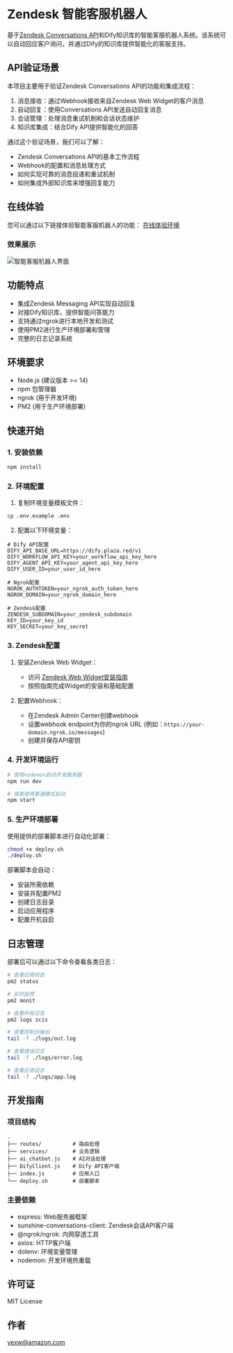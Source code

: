 # Zendesk 智能客服机器人

基于[Zendesk Conversations API](https://developer.zendesk.com/documentation/conversations/getting-started/api-quickstart/)和Dify知识库的智能客服机器人系统。该系统可以自动回应客户询问，并通过Dify的知识库提供智能化的客服支持。

## API验证场景

本项目主要用于验证Zendesk Conversations API的功能和集成流程：

1. 消息接收：通过Webhook接收来自Zendesk Web Widget的客户消息
2. 自动回复：使用Conversations API发送自动回复消息
3. 会话管理：处理消息重试机制和会话状态维护
4. 知识库集成：结合Dify API提供智能化的回答

通过这个验证场景，我们可以了解：
- Zendesk Conversations API的基本工作流程
- Webhook的配置和消息处理方式
- 如何实现可靠的消息投递和重试机制
- 如何集成外部知识库来增强回复能力

## 在线体验

您可以通过以下链接体验智能客服机器人的功能：
[在线体验环境](https://d24grmpnk1tnqa.cloudfront.net/zdify.html)

### 效果展示

![智能客服机器人界面](screenshot.png)

## 功能特点

- 集成Zendesk Messaging API实现自动回复
- 对接Dify知识库，提供智能问答能力
- 支持通过ngrok进行本地开发和测试
- 使用PM2进行生产环境部署和管理
- 完整的日志记录系统

## 环境要求

- Node.js (建议版本 >= 14)
- npm 包管理器
- ngrok (用于开发环境)
- PM2 (用于生产环境部署)

## 快速开始

### 1. 安装依赖

```bash
npm install
```

### 2. 环境配置

1. 复制环境变量模板文件：
```bash
cp .env.example .env
```

2. 配置以下环境变量：

```plaintext
# Dify API配置
DIFY_API_BASE_URL=https://dify.plaza.red/v1
DIFY_WORKFLOW_API_KEY=your_workflow_api_key_here
DIFY_AGENT_API_KEY=your_agent_api_key_here
DIFY_USER_ID=your_user_id_here

# Ngrok配置
NGROK_AUTHTOKEN=your_ngrok_auth_token_here
NGROK_DOMAIN=your_ngrok_domain_here

# Zendesk配置
ZENDESK_SUBDOMAIN=your_zendesk_subdomain
KEY_ID=your_key_id
KEY_SECRET=your_key_secret
```

### 3. Zendesk配置

1. 安装Zendesk Web Widget：
   - 访问 [Zendesk Web Widget安装指南](https://support.zendesk.com/hc/en-us/articles/4500748175258-Installing-the-Web-Widget-for-messaging)
   - 按照指南完成Widget的安装和基础配置

2. 配置Webhook：
   - 在Zendesk Admin Center创建webhook
   - 设置webhook endpoint为你的ngrok URL (例如：`https://your-domain.ngrok.io/messages`)
   - 创建并保存API密钥

### 4. 开发环境运行

```bash
# 使用nodemon启动开发服务器
npm run dev

# 或者使用普通模式启动
npm start
```

### 5. 生产环境部署

使用提供的部署脚本进行自动化部署：

```bash
chmod +x deploy.sh
./deploy.sh
```

部署脚本会自动：
- 安装所需依赖
- 安装并配置PM2
- 创建日志目录
- 启动应用程序
- 配置开机自启

## 日志管理

部署后可以通过以下命令查看各类日志：

```bash
# 查看应用状态
pm2 status

# 实时监控
pm2 monit

# 查看所有日志
pm2 logs zcis

# 查看控制台输出
tail -f ./logs/out.log

# 查看错误日志
tail -f ./logs/error.log

# 查看应用日志
tail -f ./logs/app.log
```

## 开发指南

### 项目结构

```
.
├── routes/          # 路由处理
├── services/        # 业务逻辑
├── ai_chatbot.js    # AI对话处理
├── DifyClient.js    # Dify API客户端
├── index.js         # 应用入口
└── deploy.sh        # 部署脚本
```

### 主要依赖

- express: Web服务器框架
- sunshine-conversations-client: Zendesk会话API客户端
- @ngrok/ngrok: 内网穿透工具
- axios: HTTP客户端
- dotenv: 环境变量管理
- nodemon: 开发环境热重载

## 许可证

MIT License

## 作者

yexw@amazon.com

